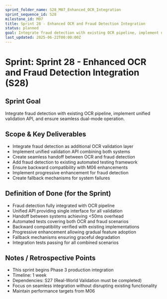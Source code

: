 ```yaml
---
sprint_folder_name: S28_M07_Enhanced_OCR_Integration
sprint_sequence_id: S28
milestone_id: M07
title: Sprint 28 - Enhanced OCR and Fraud Detection Integration
status: planned
goal: Integrate fraud detection with existing OCR pipeline, implement unified validation API, and ensure seamless dual-mode operation.
last_updated: 2025-06-22T00:00:00Z
---
```


# Sprint: Sprint 28 - Enhanced OCR and Fraud Detection Integration (S28)

## Sprint Goal
Integrate fraud detection with existing OCR pipeline, implement unified validation API, and ensure seamless dual-mode operation.

## Scope & Key Deliverables
- Integrate fraud detection as additional OCR validation layer
- Implement unified validation API combining both systems
- Create seamless handoff between OCR and fraud detection
- Add fraud detection to existing automated testing framework
- Ensure backward compatibility with M06 enhancements
- Implement progressive enhancement for fraud detection
- Create fallback mechanisms for system failures

## Definition of Done (for the Sprint)
- Fraud detection fully integrated with OCR pipeline
- Unified API providing single interface for all validation
- Handoff between systems achieving <50ms overhead
- Automated tests covering both OCR and fraud scenarios
- Backward compatibility verified with existing implementations
- Progressive enhancement allowing gradual feature adoption
- Fallback mechanisms ensuring graceful degradation
- Integration tests passing for all combined scenarios

## Notes / Retrospective Points
- This sprint begins Phase 3 production integration
- Timeline: 1 week
- Dependencies: S27 (Real-World Validation must be completed)
- Focus on seamless integration without disrupting existing functionality
- Maintain performance targets from M06